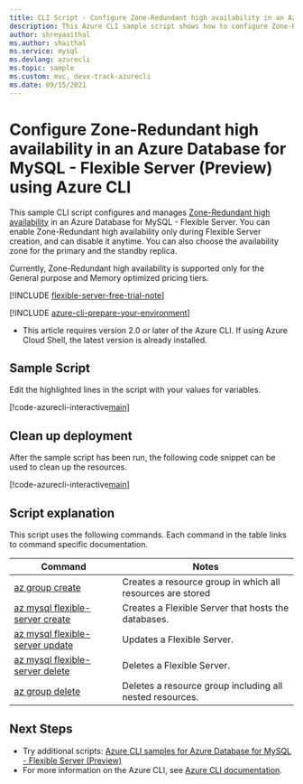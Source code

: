```yaml
---
title: CLI Script - Configure Zone-Redundant high availability in an Azure Database for MySQL - Flexible Server (Preview)
description: This Azure CLI sample script shows how to configure Zone-Redundant high availability in an Azure Database for MySQL - Flexible Server.
author: shreyaaithal
ms.author: shaithal
ms.service: mysql
ms.devlang: azurecli
ms.topic: sample
ms.custom: mvc, devx-track-azurecli
ms.date: 09/15/2021
---
```


# Configure Zone-Redundant high availability in an Azure Database for MySQL - Flexible Server (Preview) using Azure CLI

This sample CLI script configures and manages [Zone-Redundant high availability](../concepts-high-availability.md) in an Azure Database for MySQL - Flexible Server. 
You can enable Zone-Redundant high availability only during Flexible Server creation, and can disable it anytime. You can also choose the availability zone for the primary and the standby replica. 

Currently, Zone-Redundant high availability is supported only for the General purpose and Memory optimized pricing tiers.


[!INCLUDE [flexible-server-free-trial-note](../../includes/flexible-server-free-trial-note.md)]

[!INCLUDE [azure-cli-prepare-your-environment](../../../../includes/azure-cli-prepare-your-environment.md)]

- This article requires version 2.0 or later of the Azure CLI. If using Azure Cloud Shell, the latest version is already installed. 

## Sample Script

Edit the highlighted lines in the script with your values for variables.

[!code-azurecli-interactive[main](../../../../cli_scripts/mysql/flexible-server/high-availability/zone-redundant-ha.sh?highlight=7,10-11,13-14 "Configure Zone-Redundant High Availability.")]


## Clean up deployment

After the sample script has been run, the following code snippet can be used to clean up the resources.

[!code-azurecli-interactive[main](../../../../cli_scripts/mysql/flexible-server/high-availability/clean-up-resources.sh?highlight=4 "Clean up resources.")]


## Script explanation

This script uses the following commands. Each command in the table links to command specific documentation.

| **Command** | **Notes** |
|---|---|
|[az group create](/cli/azure/group#az_group_create)|Creates a resource group in which all resources are stored|
|[az mysql flexible-server create](/cli/azure/mysql/flexible-server#az_mysql_flexible_server_create)|Creates a Flexible Server that hosts the databases.|
|[az mysql flexible-server update](/cli/azure/mysql/flexible-server#az_mysql_flexible_server_update)|Updates a Flexible Server.|
|[az mysql flexible-server delete](/cli/azure/mysql/flexible-server#az_mysql_flexible_server_delete)|Deletes a Flexible Server.|
|[az group delete](/cli/azure/group#az_group_delete) | Deletes a resource group including all nested resources.|

## Next Steps

- Try additional scripts: [Azure CLI samples for Azure Database for MySQL - Flexible Server (Preview)](../sample-scripts-azure-cli.md)
- For more information on the Azure CLI, see [Azure CLI documentation](/cli/azure).